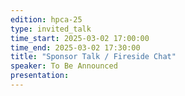 ```yaml
---
edition: hpca-25
type: invited_talk
time_start: 2025-03-02 17:00:00
time_end: 2025-03-02 17:30:00
title: "Sponsor Talk / Fireside Chat"
speaker: To Be Announced
presentation: 
---
```

